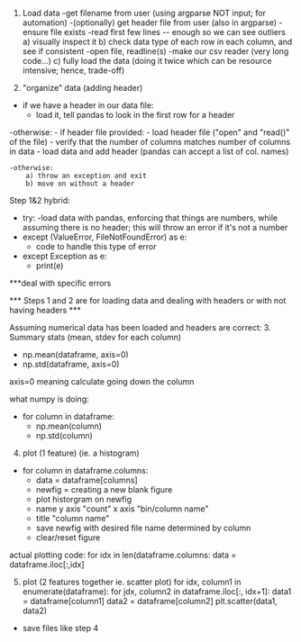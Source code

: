 1. Load data
-get filename from user (using argparse NOT input; for automation)
-(optionally) get header file from user (also in argparse)
-ensure file exists
-read first few lines -- enough so we can see outliers
	a) visually inspect it
 	b) check data type of each row in each column, and see if consistent
		-open file, readline(s)
		-make our csv reader (very long code...)
	c) fully load the data (doing it twice which can be resource intensive; hence, trade-off)

2. "organize" data (adding header)
- if we have a header in our data file:
	- load it, tell pandas to look in the first row for a header

-otherwise:
	- if header file provided:
		- load header file ("open" and "read()" of the file)
		- verify that the number of columns matches number of columns in data
		- load data and add header (pandas can accept a list of col. names)

	-otherwise:
		a) throw an exception and exit
		b) move on without a header

Step 1&2 hybrid:
- try:
	-load data with pandas, enforcing that things are numbers, while assuming there is no header; this will throw
	 an error if it's not a number
- except (ValueError, FileNotFoundError) as e:
	- code to handle this type of error
- except Exception as e:
	- print(e)

***deal with specific errors

*** Steps 1 and 2 are for loading data and dealing with headers or with not having headers ***

Assuming numerical data has been loaded and headers are correct:
3. Summary stats (mean, stdev for each column)
- np.mean(dataframe, axis=0)
- np.std(dataframe, axis=0)

axis=0 meaning calculate going down the column

what numpy is doing:
- for column in dataframe:
	- np.mean(column)
	- np.std(column)

4. plot (1 feature) (ie. a histogram)
- for column in dataframe.columns:
	- data = dataframe[columns]
	- newfig = creating a new blank figure
	- plot historgram on newfig
	- name y axis "count" x axis "bin/column name"
	- title "column name"
	- save newfig with desired file name determined by column
	- clear/reset figure

actual plotting code:
	for idx in len(dataframe.columns:
		data = dataframe.iloc[:,idx]

5. plot (2 features together ie. scatter plot)
for idx, column1 in enumerate(dataframe):
	for jdx, column2 in dataframe.iloc[:, idx+1]:
		data1 = dataframe[column1]
		data2 = dataframe[column2]
		plt.scatter(data1, data2)

- save files like step 4

